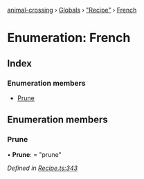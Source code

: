 [animal-crossing](../README.md) › [Globals](../globals.md) › ["Recipe"](../modules/_recipe_.md) › [French](_recipe_.french.md)

# Enumeration: French

## Index

### Enumeration members

* [Prune](_recipe_.french.md#prune)

## Enumeration members

###  Prune

• **Prune**: = "prune"

*Defined in [Recipe.ts:343](https://github.com/Norviah/animal-crossing/blob/37a256e/module/types/Recipe.ts#L343)*
